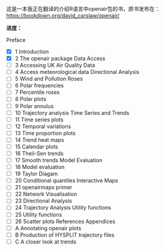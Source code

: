 这是一本我正在翻译的介绍R语言中openair包的书，原书发布在： https://bookdown.org/david_carslaw/openair/

**进度：**

Preface
- [x] 1  Introduction
- [x] 2  The openair package
Data Access
- [ ] 3  Accessing UK Air Quality Data
- [ ] 4  Access meteorological data
Directional Analysis
- [ ] 5  Wind and Pollution Roses
- [ ] 6  Polar frequencies
- [ ] 7  Percentile roses
- [ ] 8  Polar plots
- [ ] 9  Polar annulus
- [ ] 10  Trajectory analysis
Time Series and Trends
- [ ] 11  Time series plots
- [ ] 12  Temporal variations
- [ ] 13  Time proportion plots
- [ ] 14  Trend heat maps
- [ ] 15  Calendar plots
- [ ] 16  Theil-Sen trends
- [ ] 17  Smooth trends
Model Evaluation
- [ ] 18  Model evaluation
- [ ] 19  Taylor Diagam
- [ ] 20  Conditional quantiles
Interactive Maps
- [ ] 21  openairmaps primer
- [ ] 22  Network Visualisation
- [ ] 23  Directional Analysis
- [ ] 24  Trajectory Analysis
Utility functions
- [ ] 25  Utility functions
- [ ] 26  Scatter plots
References
Appendices
- [ ] A  Annotating openair plots
- [ ] B  Production of HYSPLIT trajectory files
- [ ] C  A closer look at trends
